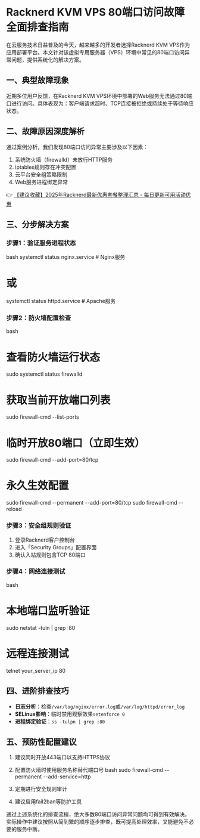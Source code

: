 # Racknerd KVM VPS 80端口访问故障全面排查指南

在云服务技术日益普及的今天，越来越多的开发者选择Racknerd KVM VPS作为应用部署平台。本文针对该虚拟专用服务器（VPS）环境中常见的80端口访问异常问题，提供系统化的解决方案。

## 一、典型故障现象
近期多位用户反馈，在Racknerd KVM VPS环境中部署的Web服务无法通过80端口进行访问。具体表现为：客户端请求超时、TCP连接被拒绝或持续处于等待响应状态。

## 二、故障原因深度解析
通过案例分析，我们发现80端口访问异常主要涉及以下因素：
1. 系统防火墙（firewalld）未放行HTTP服务
2. iptables规则存在冲突配置
3. 云平台安全组策略限制
4. Web服务进程绑定异常

👉 [【建议收藏】2025年Racknerd最新优惠套餐整理汇总 - 每日更新可用活动优惠](https://bit.ly/Rack_Nerd)

## 三、分步解决方案

### 步骤1：验证服务进程状态
bash
systemctl status nginx.service  # Nginx服务
# 或
systemctl status httpd.service  # Apache服务

### 步骤2：防火墙配置检查
bash
# 查看防火墙运行状态
sudo systemctl status firewalld

# 获取当前开放端口列表
sudo firewall-cmd --list-ports

# 临时开放80端口（立即生效）
sudo firewall-cmd --add-port=80/tcp

# 永久生效配置
sudo firewall-cmd --permanent --add-port=80/tcp
sudo firewall-cmd --reload

### 步骤3：安全组规则验证
1. 登录Racknerd客户控制台
2. 进入「Security Groups」配置界面
3. 确认入站规则包含TCP 80端口

### 步骤4：网络连接测试
bash
# 本地端口监听验证
sudo netstat -tuln | grep :80

# 远程连接测试
telnet your_server_ip 80

## 四、进阶排查技巧
- **日志分析**：检查`/var/log/nginx/error.log`或`/var/log/httpd/error_log`
- **SELinux影响**：临时禁用观察效果`setenforce 0`
- **进程绑定验证**：`ss -tulpn | grep :80`

## 五、预防性配置建议
1. 建议同时开放443端口以支持HTTPS协议
2. 配置防火墙时使用服务名称替代端口号
bash
sudo firewall-cmd --permanent --add-service=http

3. 定期进行安全规则审计
4. 建议启用fail2ban等防护工具

通过上述系统化的排查流程，绝大多数80端口访问异常问题均可得到有效解决。实际操作中建议按照从简到繁的顺序逐步排查，既可提高处理效率，又能避免不必要的服务中断。
